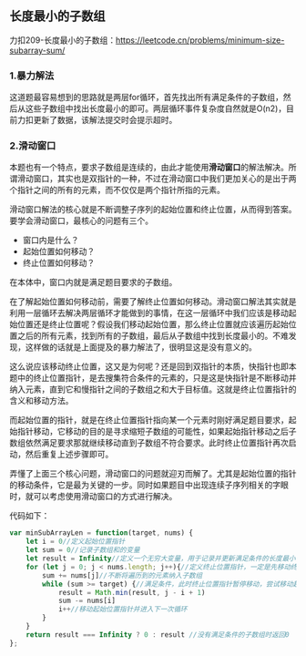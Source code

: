 ## 长度最小的子数组

力扣209-长度最小的子数组：https://leetcode.cn/problems/minimum-size-subarray-sum/

### 1.暴力解法

这道题最容易想到的思路就是两层for循环，首先找出所有满足条件的子数组，然后从这些子数组中找出长度最小的即可。两层循环事件复杂度自然就是O(n2)，目前力扣更新了数据，该解法提交时会提示超时。

### 2.滑动窗口

本题也有一个特点，要求子数组是连续的，由此才能使用**滑动窗口**的解法解决。所谓滑动窗口，其实也是双指针的一种，不过在滑动窗口中我们更加关心的是出于两个指针之间的所有的元素，而不仅仅是两个指针所指的元素。

滑动窗口解法的核心就是不断调整子序列的起始位置和终止位置，从而得到答案。要学会滑动窗口，最核心的问题有三个。

- 窗口内是什么？
- 起始位置如何移动？
- 终止位置如何移动？

在本体中，窗口内就是满足题目要求的子数组。

在了解起始位置如何移动前，需要了解终止位置如何移动。滑动窗口解法其实就是利用一层循环去解决两层循环才能做到的事情，在这一层循环中我们应该是移动起始位置还是终止位置呢？假设我们移动起始位置，那么终止位置就应该遍历起始位置之后的所有元素，找到所有的子数组，最后从子数组中找到长度最小的。不难发现，这样做的话就是上面提及的暴力解法了，很明显这是没有意义的。

这么说应该移动终止位置，这又是为何呢？还是回到双指针的本质，快指针也即本题中的终止位置指针，是去搜集符合条件的元素的，只是这是快指针是不断移动并纳入元素，直到它和慢指针之间的子数组之和大于目标值。这就是终止位置指针的含义和移动方法。

而起始位置的指针，就是在终止位置指针指向某一个元素时刚好满足题目要求，起始指针移动，它移动的目的是寻求缩短子数组的可能性，如果起始指针移动之后子数组依然满足要求那就继续移动直到子数组不符合要求。此时终止位置指针再次启动，然后重复上述步骤即可。

弄懂了上面三个核心问题，滑动窗口的问题就迎刃而解了。尤其是起始位置的指针的移动条件，它是最为关键的一步。同时如果题目中出现连续子序列相关的字眼时，就可以考虑使用滑动窗口的方式进行解决。

代码如下：

```javascript
var minSubArrayLen = function(target, nums) {
    let i = 0//定义起始位置指针
    let sum = 0//记录子数组和的变量
    let result = Infinity//定义一个无穷大变量，用于记录并更新满足条件的长度最小子数组的长度
    for (let j = 0; j < nums.length; j++){//定义终止位置指针，一定是先移动终止位置指针
        sum += nums[j]//不断将遍历到的元素纳入子数组
        while (sum >= target) {//满足条件，此时终止位置指针暂停移动，尝试移动起始位置指针
            result = Math.min(result, j - i + 1)
            sum -= nums[i]
            i++//移动起始位置指针并进入下一次循环
        }
    }
    return result === Infinity ? 0 : result //没有满足条件的子数组时返回0
};
```

